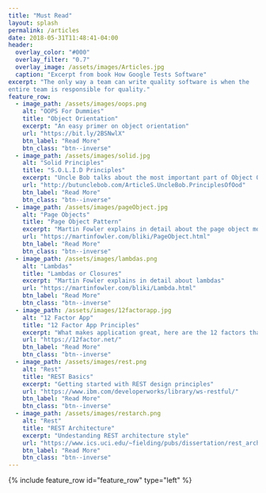 ```yaml
---
title: "Must Read"
layout: splash
permalink: /articles
date: 2018-05-31T11:48:41-04:00
header:
  overlay_color: "#000"
  overlay_filter: "0.7"
  overlay_image: /assets/images/Articles.jpg
  caption: "Excerpt from book How Google Tests Software"
excerpt: "The only way a team can write quality software is when the
entire team is responsible for quality."
feature_row:
  - image_path: /assets/images/oops.png
    alt: "OOPS For Dummies"
    title: "Object Orientation"
    excerpt: "An easy primer on object orientation"
    url: "https://bit.ly/2BSNwlX"
    btn_label: "Read More"
    btn_class: "btn--inverse"
  - image_path: /assets/images/solid.jpg
    alt: "Solid Principles"
    title: "S.O.L.I.D Principles"
    excerpt: "Uncle Bob talks about the most important part of Object Oriented Design the S.O.L.I.D principles"
    url: "http://butunclebob.com/ArticleS.UncleBob.PrinciplesOfOod"
    btn_label: "Read More"
    btn_class: "btn--inverse"
  - image_path: /assets/images/pageObject.jpg
    alt: "Page Objects"
    title: "Page Object Pattern"
    excerpt: "Martin Fowler explains in detail about the page object model."
    url: "https://martinfowler.com/bliki/PageObject.html"
    btn_label: "Read More"
    btn_class: "btn--inverse"
  - image_path: /assets/images/lambdas.png
    alt: "Lambdas"
    title: "Lambdas or Closures"
    excerpt: "Martin Fowler explains in detail about lambdas"
    url: "https://martinfowler.com/bliki/Lambda.html"
    btn_label: "Read More"
    btn_class: "btn--inverse"
  - image_path: /assets/images/12factorapp.jpg
    alt: "12 Factor App"
    title: "12 Factor App Principles"
    excerpt: "What makes application great, here are the 12 factors that help us build the next great application"
    url: "https://12factor.net/"
    btn_label: "Read More"
    btn_class: "btn--inverse"
  - image_path: /assets/images/rest.png
    alt: "Rest"
    title: "REST Basics"
    excerpt: "Getting started with REST design principles"
    url: "https://www.ibm.com/developerworks/library/ws-restful/"
    btn_label: "Read More"
    btn_class: "btn--inverse"
  - image_path: /assets/images/restarch.png
    alt: "Rest"
    title: "REST Architecture"
    excerpt: "Undestanding REST architecture style"
    url: "https://www.ics.uci.edu/~fielding/pubs/dissertation/rest_arch_style.htm"
    btn_label: "Read More"
    btn_class: "btn--inverse"
---
```

{% include feature_row id="feature_row" type="left" %}